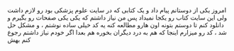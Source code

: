 امروز یکی از دوستانم پیام داد و یک کتابی که در سایت علوم پزشکی بود رو لازم داشت ولی این سایت کتاب رو یکجا نمیداد پس من نیاز داشتم که یکی یکی صفحات رو بگیرم و دانلود کنم تا دوستم بتونه اون هارو مطالعه کنه 
یه کد خیلی ساده نوشتم ، و مشکل حل شد ، کد رو میزارم اینجا که هم به درد دیگران بخوره هم بعدا اگر خودم نیاز داشتم رجوع کنم بهش 
